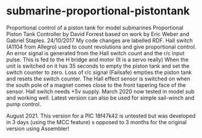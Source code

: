 # submarine-proportional-pistontank
Proportional control of a piston tank for model submarines 
Proportional Piston Tank Controller by David Forrest based on work by Eric Weber and Gabriel Staples. 24/10/2017
  My code changes are labelled RDF.
  Hall switch (A1104 from Allegro) used to count revolutions and give proportional control.
  An error signal is generated from the Hall switch count and the r/c input pulse.
  This is fed to the H bridge and motor (It is a servo really)
  When the unit is switched on it has 35 seconds to empty the piston tank and set the switch counter to zero.
  Loss of r/c signal (Failsafe) empties the piston tank and resets the switch counter.
  The Hall effect sensor is switched on when the south pole of a magnet comes close to the front tapering face of the sensor.
  Hall switch needs +5v supply.
  March 2020 now tested in model sub and working well.
  Latest version can also be used for simple sail-winch and pump control.
  
  August 2021. This version for a PIC 18f47k42 is untested but was developed in 3 days (using the MCC feature) s opposed to 3 months for the original version using Assembler!
